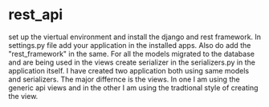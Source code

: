# rest_api
set up the viertual environment and install the django and rest framework.
In settings.py file add your application in the installed apps. Also do add the "rest_framework" in the same.
For all the models migrated to the database and are being used in the views create serializer in the serializers.py in the application itself.
I have created two application both using same models and serializers. The major differnce is the views. 
In one I am using the generic api views and in the other I am using the tradtional style of creating the view.
